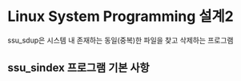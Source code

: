 # Linux System Programming 설계2

ssu_sdup은 시스템 내 존재하는 동일(중복)한 파일을 찾고 삭제하는 프로그램

## ssu_sindex 프로그램 기본 사항

